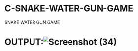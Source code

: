 # C-SNAKE-WATER-GUN-GAME
SNAKE WATER GUN GAME
# OUTPUT:![Screenshot (34)](https://user-images.githubusercontent.com/91774301/163681186-391c7250-3c7d-45b0-9822-ccd27323a914.png)
